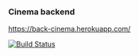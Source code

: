 ### Cinema backend

https://back-cinema.herokuapp.com/

[![Build Status](https://travis-ci.org/fadeciness/cinema-backend.svg?branch=master)](https://travis-ci.org/fadeciness/cinema-backend)
